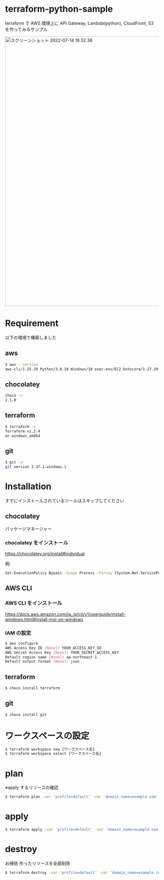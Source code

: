 # terraform-python-sample

terraform で AWS 環境上に API Gateway, Lambda(python), CloudFront, S3 を作ってみるサンプル

<img width="881" alt="スクリーンショット 2022-07-14 16 52 36" src="https://user-images.githubusercontent.com/21980958/178931198-026c516a-f0bc-4033-970d-97ff0975c2e0.png">

# Requirement

以下の環境で構築しました

## aws

```bash
$ aws --version
aws-cli/1.25.29 Python/3.8.10 Windows/10 exec-env/EC2 botocore/1.27.29
```

## chocolatey

```bash
choco -v
1.1.0
```

## terraform

```bash
$ terraform -v
Terraform v1.2.4
on windows_amd64
```

## git

```bash
$ git -v
git version 2.37.1.windows.1
```

# Installation

すでにインストールされているツールはスキップしてください

## chocolatey

パッケージマネージャー

### chocolatey をインストール

https://chocolatey.org/install#individual

例:

```bash
Set-ExecutionPolicy Bypass -Scope Process -Force; [System.Net.ServicePointManager]::SecurityProtocol = [System.Net.ServicePointManager]::SecurityProtocol -bor 3072; iex ((New-Object System.Net.WebClient).DownloadString('https://community.chocolatey.org/install.ps1'))
```

## AWS CLI

### AWS CLI をインストール

https://docs.aws.amazon.com/ja_jp/cli/v1/userguide/install-windows.html#install-msi-on-windows

### IAM の設定

```bash
$ aws configure
AWS Access Key ID [None]: YOUR_ACCESS_KEY_ID
AWS Secret Access Key [None]: YOUR_SECRET_ACCESS_KEY
Default region name [None]: ap-northeast-1
Default output format [None]: json
```

## terraform

```bash
$ choco install terraform
```

## git

```bash
$ choco install git
```

# ワークスペースの設定

```bash
$ terraform workspace new {ワークスペース名}
$ terraform workspace select {ワークスペース名}
```

# plan

※apply するリソースの確認

```bash
$ terraform plan -var 'profile=default' -var 'domain_name=example.com' -var 'domain_name_certificate_arn=arn:aws:acm:ap-northeast-1:xxxxxxxxxxxx:certificate/xxxxxxxx-xxxx-xxxx-xxxx-xxxxxxxxxxxx'
```

# apply

```bash
$ terraform apply -var 'profile=default' -var 'domain_name=example.com' -var 'domain_name_certificate_arn=arn:aws:acm:ap-northeast-1:xxxxxxxxxxxx:certificate/xxxxxxxx-xxxx-xxxx-xxxx-xxxxxxxxxxxx'
```

# destroy

お掃除
作ったリソースを全部削除

```bash
$ terraform destroy -var 'profile=default' -var 'domain_name=example.com' -var 'domain_name_certificate_arn=arn:aws:acm:ap-northeast-1:xxxxxxxxxxxx:certificate/xxxxxxxx-xxxx-xxxx-xxxx-xxxxxxxxxxxx'
```
